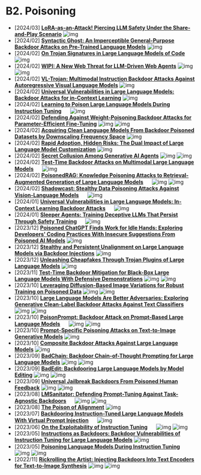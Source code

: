 

# B2. Poisoning

-  [2024/03] **[LoRA-as-an-Attack! Piercing LLM Safety Under the Share-and-Play Scenario](https://arxiv.org/abs/2403.00108)** ![img](https://img.shields.io/badge/LLM-589cf4)
-  [2024/02] **[Syntactic Ghost: An Imperceptible General-Purpose Backdoor Attacks on Pre-Trained Language Models](https://arxiv.org/abs/2402.18945)** ![img](https://img.shields.io/badge/LLM-589cf4)
-  [2024/02] **[On Trojan Signatures in Large Language Models of Code](https://arxiv.org/abs/2402.16896)** ![img](https://img.shields.io/badge/LLM-589cf4)
-  [2024/02] **[WIPI: A New Web Threat for LLM-Driven Web Agents](https://arxiv.org/abs/2402.16965)** ![img](https://img.shields.io/badge/LLM-589cf4) ![img](https://img.shields.io/badge/Agent-87b800)
-  [2024/02] **[VL-Trojan: Multimodal Instruction Backdoor Attacks Against Autoregressive Visual Language Models](https://arxiv.org/abs/2402.13851)** ![img](https://img.shields.io/badge/VLM-c7688b)
-  [2024/02] **[Universal Vulnerabilities in Large Language Models: Backdoor Attacks for in-Context Learning](https://arxiv.org/abs/2401.05949)** ![img](https://img.shields.io/badge/LLM-589cf4)
-  [2024/02] **[Learning to Poison Large Language Models During Instruction Tuning](https://arxiv.org/abs/2402.13459)** <a href="https://github.com/RookieZxy/GBTL-attack/tree/main"><img src="https://github.com/FortAwesome/Font-Awesome/blob/6.x/svgs/brands/github.svg" width="15" height="15"></a> ![img](https://img.shields.io/badge/LLM-589cf4)
-  [2024/02] **[Defending Against Weight-Poisoning Backdoor Attacks for Parameter-Efficient Fine-Tuning](https://arxiv.org/abs/2402.12168)** ![img](https://img.shields.io/badge/LLM-589cf4) ![img](https://img.shields.io/badge/Defense-87b800)
-  [2024/02] **[Acquiring Clean Language Models From Backdoor Poisoned Datasets by Downscaling Frequency Space](https://arxiv.org/abs/2402.12026)** ![img](https://img.shields.io/badge/LLM-589cf4)
-  [2024/02] **[Rapid Adoption, Hidden Risks: The Dual Impact of Large Language Model Customization](https://arxiv.org/abs/2402.09179)** ![img](https://img.shields.io/badge/LLM-589cf4)
-  [2024/02] **[Secret Collusion Among Generative AI Agents](https://arxiv.org/abs/2402.07510v1)** ![img](https://img.shields.io/badge/LLM-589cf4) ![img](https://img.shields.io/badge/Agent-87b800)
-  [2024/02] **[Test-Time Backdoor Attacks on Multimodal Large Language Models](https://arxiv.org/abs/2402.08577)** <a href="https://sail-sg.github.io/AnyDoor/"><img src="https://github.com/FortAwesome/Font-Awesome/blob/6.x/svgs/brands/github.svg" width="15" height="15"></a> ![img](https://img.shields.io/badge/VLM-c7688b)
-  [2024/02] **[PoisonedRAG: Knowledge Poisoning Attacks to Retrieval-Augmented Generation of Large Language Models](https://arxiv.org/abs/2402.07867)** <a href="https://github.com/sleeepeer/PoisonedRAG"><img src="https://github.com/FortAwesome/Font-Awesome/blob/6.x/svgs/brands/github.svg" width="15" height="15"></a> ![img](https://img.shields.io/badge/VLM-c7688b) ![img](https://img.shields.io/badge/RAG-87b800)
-  [2024/02] **[Shadowcast: Stealthy Data Poisoning Attacks Against Vision-Language Models](https://vlm-poison.github.io/)** <a href="https://github.com/umd-huang-lab/VLM-Poisoning"><img src="https://github.com/FortAwesome/Font-Awesome/blob/6.x/svgs/brands/github.svg" width="15" height="15"></a> ![img](https://img.shields.io/badge/VLM-c7688b)
-  [2024/01] **[Universal Vulnerabilities in Large Language Models: In-Context Learning Backdoor Attacks](https://arxiv.org/abs/2401.05949)** <a href="https://github.com/shuaizhao95/ICLAttack"><img src="https://github.com/FortAwesome/Font-Awesome/blob/6.x/svgs/brands/github.svg" width="15" height="15"></a> ![img](https://img.shields.io/badge/LLM-589cf4)
-  [2024/01] **[Sleeper Agents: Training Deceptive LLMs That Persist Through Safety Training](https://arxiv.org/abs/2401.05566)** <a href="https://github.com/anthropics/sleeper-agents-paper"><img src="https://github.com/FortAwesome/Font-Awesome/blob/6.x/svgs/brands/github.svg" width="15" height="15"></a> ![img](https://img.shields.io/badge/LLM-589cf4)
-  [2023/12] **[Poisoned ChatGPT Finds Work for Idle Hands: Exploring Developers' Coding Practices With Insecure Suggestions From Poisoned AI Models](https://arxiv.org/abs/2312.06227)** ![img](https://img.shields.io/badge/LLM-589cf4)
-  [2023/12] **[Stealthy and Persistent Unalignment on Large Language Models via Backdoor Injections](https://arxiv.org/abs/2312.00027)** ![img](https://img.shields.io/badge/LLM-589cf4)
-  [2023/12] **[Unleashing Cheapfakes Through Trojan Plugins of Large Language Models](https://arxiv.org/abs/2312.00374)** ![img](https://img.shields.io/badge/LLM-589cf4)
-  [2023/11] **[Test-Time Backdoor Mitigation for Black-Box Large Language Models With Defensive Demonstrations](https://arxiv.org/abs/2311.09763)** ![img](https://img.shields.io/badge/LLM-589cf4) ![img](https://img.shields.io/badge/Defense-87b800)
-  [2023/10] **[Leveraging Diffusion-Based Image Variations for Robust Training on Poisoned Data](https://arxiv.org/abs/2310.06372)** ![img](https://img.shields.io/badge/Diffusion-a99cf4) ![img](https://img.shields.io/badge/NeurIPS'23_(Workshop)-f1b800)
-  [2023/10] **[Large Language Models Are Better Adversaries: Exploring Generative Clean-Label Backdoor Attacks Against Text Classifiers](https://arxiv.org/abs/2310.18603)** ![img](https://img.shields.io/badge/LLM-589cf4) ![img](https://img.shields.io/badge/EMNLP'23_(Findings)-f1b800)
-  [2023/10] **[PoisonPrompt: Backdoor Attack on Prompt-Based Large Language Models](https://arxiv.org/abs/2310.12439)** <a href="https://github.com/grasses/PoisonPrompt"><img src="https://github.com/FortAwesome/Font-Awesome/blob/6.x/svgs/brands/github.svg" width="15" height="15"></a> ![img](https://img.shields.io/badge/LLM-589cf4) ![img](https://img.shields.io/badge/ICASSP'24-f1b800)
-  [2023/10] **[Prompt-Specific Poisoning Attacks on Text-to-Image Generative Models](https://arxiv.org/abs/2310.13828)** ![img](https://img.shields.io/badge/LLM-589cf4)
-  [2023/10] **[Composite Backdoor Attacks Against Large Language Models](https://arxiv.org/abs/2310.07676)** ![img](https://img.shields.io/badge/LLM-589cf4)
-  [2023/09] **[BadChain: Backdoor Chain-of-Thought Prompting for Large Language Models](https://openreview.net/forum?id=c93SBwz1Ma)** ![img](https://img.shields.io/badge/LLM-589cf4) ![img](https://img.shields.io/badge/ICLR'24-f1b800)
-  [2023/09] **[BadEdit: Backdooring Large Language Models by Model Editing](https://openreview.net/forum?id=duZANm2ABX)** ![img](https://img.shields.io/badge/LLM-589cf4) ![img](https://img.shields.io/badge/ICLR'24-f1b800)
-  [2023/09] **[Universal Jailbreak Backdoors From Poisoned Human Feedback](https://openreview.net/forum?id=GxCGsxiAaK)** ![img](https://img.shields.io/badge/LLM-589cf4) ![img](https://img.shields.io/badge/ICLR'24-f1b800)
-  [2023/08] **[LMSanitator: Defending Prompt-Tuning Against Task-Agnostic Backdoors](https://arxiv.org/abs/2308.13904)** <a href="https://github.com/meng-wenlong/LMSanitator"><img src="https://github.com/FortAwesome/Font-Awesome/blob/6.x/svgs/brands/github.svg" width="15" height="15"></a> ![img](https://img.shields.io/badge/LLM-589cf4) ![img](https://img.shields.io/badge/NDSS'24-f1b800)
-  [2023/08] **[The Poison of Alignment](https://arxiv.org/abs/2308.13449)** ![img](https://img.shields.io/badge/LLM-589cf4)
-  [2023/07] **[Backdooring Instruction-Tuned Large Language Models With Virtual Prompt Injection](https://arxiv.org/abs/2307.16888)** <a href="https://github.com/wegodev2/virtual-prompt-injection"><img src="https://github.com/FortAwesome/Font-Awesome/blob/6.x/svgs/brands/github.svg" width="15" height="15"></a> ![img](https://img.shields.io/badge/LLM-589cf4)
-  [2023/06] **[On the Exploitability of Instruction Tuning](https://arxiv.org/abs/2306.17194)** <a href="https://github.com/azshue/AutoPoison"><img src="https://github.com/FortAwesome/Font-Awesome/blob/6.x/svgs/brands/github.svg" width="15" height="15"></a> ![img](https://img.shields.io/badge/LLM-589cf4) ![img](https://img.shields.io/badge/NeurIPS'23-f1b800)
-  [2023/05] **[Instructions as Backdoors: Backdoor Vulnerabilities of Instruction Tuning for Large Language Models](https://arxiv.org/abs/2305.14710)** ![img](https://img.shields.io/badge/LLM-589cf4)
-  [2023/05] **[Poisoning Language Models During Instruction Tuning](https://arxiv.org/abs/2305.00944)** <a href="https://github.com/AlexWan0/Poisoning-Instruction-Tuned-Models"><img src="https://github.com/FortAwesome/Font-Awesome/blob/6.x/svgs/brands/github.svg" width="15" height="15"></a> ![img](https://img.shields.io/badge/LLM-589cf4) ![img](https://img.shields.io/badge/ICML'23-f1b800)
-  [2022/11] **[Rickrolling the Artist: Injecting Backdoors Into Text Encoders for Text-to-Image Synthesis](https://arxiv.org/abs/2211.02408)** ![img](https://img.shields.io/badge/Diffusion-a99cf4) ![img](https://img.shields.io/badge/ICCV'23-f1b800)